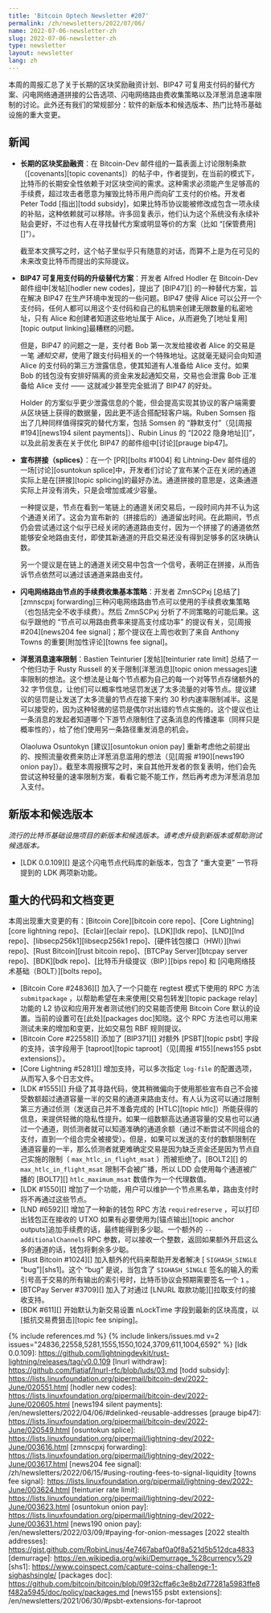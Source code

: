 ```yaml
---
title: 'Bitcoin Optech Newsletter #207'
permalink: /zh/newsletters/2022/07/06/
name: 2022-07-06-newsletter-zh
slug: 2022-07-06-newsletter-zh
type: newsletter
layout: newsletter
lang: zh
---
```


本周的周报汇总了关于长期的区块奖励融资计划、BIP47 可复用支付码的替代方案、闪电网络通道拼接的公告选项、闪电网络路由费收集策略以及洋葱消息速率限制的讨论。此外还有我们的常规部分：软件的新版本和候选版本、热门比特币基础设施的重大变更。

## 新闻

- **<!--longterm-block-reward-funding-->长期的区块奖励融资**：在 Bitcoin-Dev 邮件组的一篇表面上讨论限制条款（[covenants][topic covenants]）的帖子中，作者提到，在当前的模式下，比特币的长期安全性依赖于对区块空间的需求。这种需求必须能产生足够高的手续费，超过攻击者愿意为摧毁比特币用户而向矿工支付的价格。开发者 Peter Todd [指出][todd subsidy]，如果比特币协议能被修改成包含一项永续的补贴，这种依赖就可以移除。许多回复表示，他们认为这个系统没有永续补贴会更好，不过也有人在寻找替代方案或明显等价的方案（比如 “[保管费用][]”）。

  截至本文撰写之时，这个帖子里似乎只有随意的对话，而算不上是为在可见的未来改变比特币而提出的实际提议。

- **<!--updated-alternative-to-bip47-reusable-payment-codes-->BIP47 可复用支付码的升级替代方案**：开发者 Alfred Hodler 在 Bitcoin-Dev 邮件组中[发帖][hodler new codes]，提出了 [BIP47][] 的一种替代方案，旨在解决 BIP47 在生产环境中发现的一些问题。BIP47 使得 Alice 可以公开一个支付码，任何人都可以用这个支付码和自己的私钥来创建无限数量的私密地址，只有 Alice 和创建者知道这些地址属于 Alice，从而避免了[地址复用][topic output linking]最糟糕的问题。

  但是，BIP47 的问题之一是，支付者 Bob 第一次发给接收者 Alice 的交易是一笔 *通知交易*，使用了跟支付码相关的一个特殊地址。这就毫无疑问会向知道 Alice 的支付码的第三方泄露信息，使其知道有人准备给 Alice 支付。如果 Bob 的钱包没有安排好隔离的资金来发起通知交易，交易也会泄露 Bob 正准备给 Alice 支付 —— 这就减少甚至完全抵消了 BIP47 的好处。

  Holder 的方案似乎更少泄露信息的个能，但会提高实现其协议的客户端需要从区块链上获得的数据量，因此更不适合搭配轻客户端。Ruben Somsen 指出了几种同样值得探究的替代方案，包括 Somsen 的 “静默支付”（见[周报 #194][news194 silent payments]）、Rubin Linus 的 “[2022 隐身地址][]”，以及此前发表在关于优化 BIP47 的邮件组中[讨论][prauge bip47]。

- **<!--announcing-splices-->宣布拼接（splices）**：在一个 [PR][bolts #1004] 和 Lihtning-Dev 邮件组的一场[讨论][osuntokun splice]中，开发者们讨论了宣布某个正在关闭的通道实际上是在[拼接][topic splicing]的最好办法。通道拼接的意思是，这条通道实际上并没有消失，只是会增加或减少容量。

  一种提议是，节点在看到一笔链上的通道关闭交易后，一段时间内并不认为这个通道关闭了。这会为宣布新的（拼接后的）通道留出时间。在此期间，节点仍会尝试通过这个似乎已经关闭的通道路由支付，因为一个拼接了的通道依然能够安全地路由支付，即使其新通道的开启交易还没有得到足够多的区块确认数。

  另一个提议是在链上的通道关闭交易中包含一个信号，表明正在拼接，从而告诉节点依然可以通过该通道来路由支付。

- **<!--fundamental-feecollection-strategies-for-ln-forwarding-nodes-->闪电网络路由节点的手续费收集基本策略**：开发者 ZmnSCPxj [总结了][zmnscpxj forwarding]三种闪电网络路由节点可以使用的手续费收集策略（也包括完全不收手续费）。然后 ZmnSCPxj 分析了不同策略的可能后果。这似乎跟他的 “节点可以用路由费率来提高支付成功率” 的提议有关，见[周报 #204][news204 fee signal]；那个提议在上周也收到了来自 Anthony Towns 的重要[附加性评论][towns fee signal]。

- **<!--onion-message-rate-limiting-->洋葱消息速率限制**：Bastien Teinturier [发帖][teinturier rate limit] 总结了一个他归功于 Rusty Russell 的关于限制[洋葱消息][topic onion messages]速率限制的想法。这个想法是让每个节点都为自己的每一个对等节点存储额外的 32 字节信息，让他们可以概率性地惩罚发送了太多流量的对等节点。提议建议的惩罚是让发送了太多流量的节点在接下来约 30 秒内速率限制减半。这是可以接受的，因为这种轻微的惩罚是偶尔对出错的节点实施的。这个提议也让一条消息的发起者知道哪个下游节点限制住了这条消息的传播速率（同样只是概率性的），给了他们使用另一条路径重发消息的机会。

  Olaoluwa Osuntokyn [建议][osuntokun onion pay] 重新考虑他之前提出的、按照流量收费来防止洋葱消息滥用的想法（见[周报 #190][news190 onion pay]）。截至本周报撰写之时，来自其他开发者的恢复表明，他们会先尝试这种轻量的速率限制方案，看看它能不能工作，然后再考虑为洋葱消息加入支付。

## 新版本和候选版本

*流行的比特币基础设施项目的新版本和候选版本。请考虑升级到新版本或帮助测试候选版本。*

- [LDK 0.0.109][] 是这个闪电节点代码库的新版本，包含了 “重大变更” 一节将提到的 LDK 两项新功能。

## 重大的代码和文档变更

本周出现重大变更的有：[Bitcoin Core][bitcoin core repo]、[Core Lightning][core lightning repo]、[Eclair][eclair repo]、[LDK][ldk repo]、[LND][lnd repo]、[libsecp256k1][libsecp256k1 repo]、[硬件钱包接口（HWI）][hwi repo]、[Rust Bitcoin][rust bitcoin repo]、[BTCPay Server][btcpay server repo]、[BDK][bdk repo]、[比特币升级提议（BIP）][bips repo] 和 [闪电网络技术基础（BOLT）][bolts repo]。

- [Bitcoin Core #24836][] 加入了一个只能在 regtest 模式下使用的 RPC 方法  ` submitpackage ` ，以帮助希望在未来使用[交易包转发][topic package relay]功能的 L2 协议和应用开发者测试他们的交易能否使用 Bitcoin Core 默认的设置。当前的设置可在[此处][packages doc]知晓。这个 RPC 方法也可以用来测试未来的增加和变更，比如交易包 RBF 规则提议。
- [Bitcoin Core #22558][] 添加了 [BIP371][] 对额外 [PSBT][topic psbt] 字段的支持，该字段用于 [taproot][topic taproot]（见[周报 #155][news155 psbt extensions]）。
- [Core Lightning #5281][] 增加支持，可以多次指定  ` log-file ` 的配置选项，从而写入多个日志文件。
- [LDK #1555][] 升级了其寻路代码，使其稍微偏向于使用那些宣布自己不会接受数额超过通道容量一半的交易的通道来路由支付。有人认为这可以通过限制第三方通过侦测（发送自己并不准备完成的 [HTLC][topic htlc]）所能获得的信息，来提供轻微的隐私性提升。如果一组数额高达通道容量的交易也可以通过一个通道，则侦测者就可以知道准确的通道余额（通过不断尝试不同组合的支付，直到一个组合完全被接受）。但是，如果可以发送的支付的数额限制在通道容量的一半，那么侦测者就更难确定交易是因为缺乏资金还是因为节点自己实施的限制（ ` max_htlc_in_flight_msat ` ）而被拒绝了。[BOLT2][] 的  ` max_htlc_in_flight_msat ` 限制不会被广播，所以 LDD 会使用每个通道被广播的 [BOLT7][]  ` htlc_maximum_msat ` 数值作为一个代理数值。
- [LDK #1550][] 增加了一个功能，用户可以维护一个节点黑名单，路由支付时将不再通过这些节点。
- [LND #6592][] 增加了一种新的钱包 RPC 方法 ` requiredreserve ` ，可以打印出钱包正在接收的 UTXO 如果有必要使用为[锚点输出][topic anchor outputs]追加手续费的话，最终能得到多少聪。一个额外的  ` --additionalChannels ` RPC 参数，可以接收一个整数，返回如果额外开启这么多的通道的话，钱包将剩余多少聪。
- [Rust Bitcoin #1024][] 加入额外的代码来帮助开发者解决 [ ` SIGHASH_SINGLE ` “bug”][shs1]。这个 “bug” 是说，当包含了  ` SIGHASH_SINGLE ` 签名的输入的索引号高于交易的所有输出的索引号时，比特币协议会预期需要签名一个  ` 1 ` 。
- [BTCPay Server #3709][] 加入了对通过 [LNURL 取款功能][]拉取支付的接收支持。
- [BDK #611][] 开始默认为新交易设置 nLockTime 字段到最新的区块高度，以[抵抗交易费狙击][topic fee sniping]。

{% include references.md %}
{% include linkers/issues.md v=2 issues="24836,22558,5281,1555,1550,1024,3709,611,1004,6592" %}
[ldk 0.0.109]: https://github.com/lightningdevkit/rust-lightning/releases/tag/v0.0.109
[lnurl withdraw]: https://github.com/fiatjaf/lnurl-rfc/blob/luds/03.md
[todd subsidy]: https://lists.linuxfoundation.org/pipermail/bitcoin-dev/2022-June/020551.html
[hodler new codes]: https://lists.linuxfoundation.org/pipermail/bitcoin-dev/2022-June/020605.html
[news194 silent payments]: /en/newsletters/2022/04/06/#delinked-reusable-addresses
[prauge bip47]: https://lists.linuxfoundation.org/pipermail/bitcoin-dev/2022-June/020549.html
[osuntokun splice]: https://lists.linuxfoundation.org/pipermail/lightning-dev/2022-June/003616.html
[zmnscpxj forwarding]: https://lists.linuxfoundation.org/pipermail/lightning-dev/2022-June/003617.html
[news204 fee signal]: /zh/newsletters/2022/06/15/#using-routing-fees-to-signal-liquidity
[towns fee signal]: https://lists.linuxfoundation.org/pipermail/lightning-dev/2022-June/003624.html
[teinturier rate limit]: https://lists.linuxfoundation.org/pipermail/lightning-dev/2022-June/003623.html
[osuntokun onion pay]: https://lists.linuxfoundation.org/pipermail/lightning-dev/2022-June/003631.html
[news190 onion pay]: /en/newsletters/2022/03/09/#paying-for-onion-messages
[2022 stealth addresses]: https://gist.github.com/RobinLinus/4e7467abaf0a0f8a521d5b512dca4833
[demurrage]: https://en.wikipedia.org/wiki/Demurrage_%28currency%29
[shs1]: https://www.coinspect.com/capture-coins-challenge-1-sighashsingle/
[packages doc]: https://github.com/bitcoin/bitcoin/blob/09f32cffa6c3e8b2d77281a5983ffe8f482a5945/doc/policy/packages.md
[news155 psbt extensions]: /en/newsletters/2021/06/30/#psbt-extensions-for-taproot
